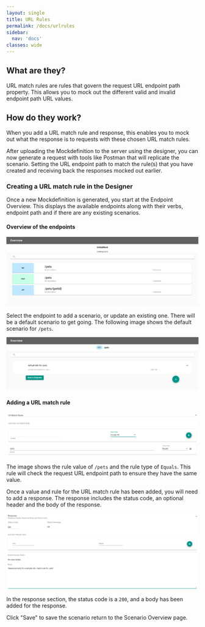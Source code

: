 ```yaml
---
layout: single
title: URL Rules
permalink: /docs/urlrules
sidebar:
  nav: 'docs'
classes: wide
---
```


## What are they?

URL match rules are rules that govern the request URL endpoint path property. This allows you to mock out the different
valid and invalid endpoint path URL values.

## How do they work?

When you add a URL match rule and response, this enables you to mock out what the response is to requests with
these chosen URL match rules.

After uploading the Mockdefinition to the server using the designer, you can now generate a request with
tools like Postman that will replicate the scenario. Setting the URL endpoint path to match the rule(s) that you
have created and receiving back the responses mocked out earlier.

### Creating a URL match rule in the Designer

Once a new Mockdefinition is generated, you start at the Endpoint Overview. This displays the available endpoints
along with their verbs, endpoint path and if there are any existing scenarios.

#### Overview of the endpoints

![Endpoint Overview](../../../assets/images/orbital-ui/endpointoverview.png)

Select the endpoint to add a scenario, or update an existing one. There will be a default scenario to get going.
The following image shows the default scenario for `/pets`.

![Scenario Overview](../../../assets/images/orbital-ui/scenariooverview.png)

#### Adding a URL match rule

![URL Request Match - Request](../../../assets/images/request-match-rules/addingurlmatchrule.png)

The image shows the rule value of `/pets` and the rule type of `Equals`. This
rule will check the request URL endpoint path to ensure they have the same value.

Once a value and rule for the URL match rule has been added, you will need to add a response. The response
includes the status code, an optional header and the body of the response.

![URL Request Match - Response](../../../assets/images/request-match-rules/addingurlmatchruleresponse.png)

In the response section, the status code is a `200`, and a body has been added for the response.

Click "Save" to save the scenario return to the Scenario Overview page.
